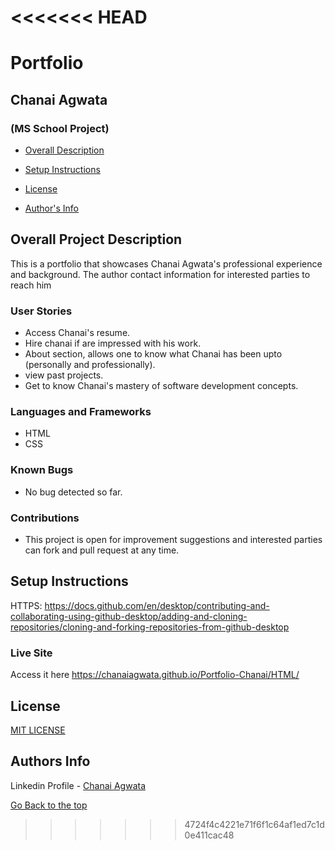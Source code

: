 <<<<<<< HEAD
=======
# Portfolio
## Chanai Agwata
### (MS School Project)

* [Overall Description](https://github.com/chanaiagwata/Portfolio-Chanai/edit/master/README.md#overall-project-description)

* [Setup Instructions](https://github.com/chanaiagwata/Portfolio-Chanai/edit/master/README.md#setup-instructions)

* [License](https://github.com/chanaiagwata/Portfolio-Chanai/edit/master/README.md#license)

* [Author's Info](https://github.com/chanaiagwata/Portfolio-Chanai/edit/master/README.md#authors-info)

## Overall Project Description
<p>This is a portfolio that showcases Chanai Agwata's professional experience and background. The author contact information for interested parties to reach him</p>

### User Stories
* Access Chanai's resume.
* Hire chanai if are impressed with his work.
* About section, allows one to know what Chanai has been upto (personally and professionally).
* view past projects.
* Get to know Chanai's mastery of software development concepts.
### Languages and Frameworks
* HTML
* CSS
### Known Bugs
* No bug detected so far. 
### Contributions
* This project is open for improvement suggestions and interested parties can fork and pull request at any time.

## Setup Instructions
HTTPS: https://docs.github.com/en/desktop/contributing-and-collaborating-using-github-desktop/adding-and-cloning-repositories/cloning-and-forking-repositories-from-github-desktop

### Live Site
Access it here https://chanaiagwata.github.io/Portfolio-Chanai/HTML/


## License
[MIT LICENSE](LICENSE)


## Authors Info

Linkedin Profile - [Chanai Agwata](https://www.linkedin.com/in/chanai-agwata-90a345146/)

[Go Back to the top](#portfolio)
>>>>>>> 4724f4c4221e71f6f1c64af1ed7c1d0e411cac48
